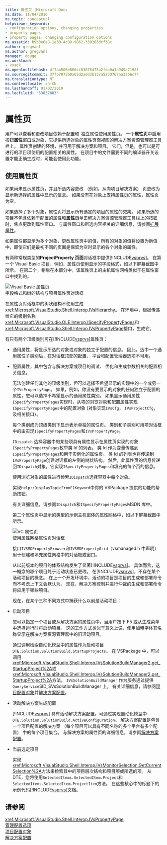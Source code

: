 ```yaml
---
title: 属性页 |Microsoft Docs
ms.date: 11/04/2016
ms.topic: conceptual
helpviewer_keywords:
- configuration options, changing properties
- property pages
- property pages, changing configuration options
ms.assetid: b9b3e6e8-1e30-4c89-9862-330265dcf38c
author: gregvanl
ms.author: gregvanl
manager: douge
ms.workload:
- vssdk
ms.openlocfilehash: 4f7aa506e806cc83876475a2fea0a3a949a7198f
ms.sourcegitcommit: 37fb7075b0a65d2add3b137a5230767aa3266c74
ms.translationtype: MT
ms.contentlocale: zh-CN
ms.lasthandoff: 01/02/2019
ms.locfileid: "53837883"
---
```

# <a name="property-pages"></a>属性页
用户可以查看和更改项目依赖于配置和-独立属性使用属性页。 一个**属性页**中启用按钮**属性**窗口或对象，它提供所选对象的属性页面视图的解决方案资源管理器工具栏上。 属性页创建的环境，并可用于解决方案和项目。 它们，但是，也可以是可进行的项目项使用的配置相关的属性。 在项目中的文件需要不同的编译器开关设置才能正确生成时，可能会使用此功能。  
  
## <a name="using-property-pages"></a>使用属性页  
 如果尚未显示属性页，并且所选内容更改 （例如，从向项目解决方案） 页更改为显示新选择的属性中显示的信息。 如果没有在对象上支持属性页的属性，属性页为空。  
  
 如果选择了多个对象，属性页将显示所有选定的项目的属性的交集。 如果所选的项目不包含依赖于配置的属性和**属性页**单击解决方案资源管理器工具栏上的按钮时，焦点更改到属性窗口。 与属性窗口和所选内容相关的详细信息，请参阅[扩展属性](../../extensibility/internals/extending-properties.md)。  
  
 如果属性都显示为多个对象，更改属性页中的值，所有的对象的值将设置为新值中，即使它们是最初不同的页面是保留为空时显示的各个对象的属性。  
  
 有两种常规类型的**ProjectProperty 页面**对话框中提供[!INCLUDE[vsprvs](../../code-quality/includes/vsprvs_md.md)]。 在第一个 Visual Basic 项目，例如，属性页使用显示的字段格式，如以下屏幕截图中所示。 在第二个，稍后在本部分中，该属性页上的主机属性网格类似于在属性窗口中找到的。  
  
 ![Visual Basic 属性页](../../extensibility/internals/media/vsvbproppages.gif "vsVBPropPages")  
字段格式和树的结构与项目属性页对话框  
  
 在属性页对话框中的树状结构不使用生成<xref:Microsoft.VisualStudio.Shell.Interop.IVsHierarchy>。 在环境中，根据传递给它的级别名称<xref:Microsoft.VisualStudio.OLE.Interop.ISpecifyPropertyPages>和<xref:Microsoft.VisualStudio.Shell.Interop.IVsPropertyPage>接口，生成它。  
  
 有只有两个顶级类别可在[!INCLUDE[vsprvs](../../code-quality/includes/vsprvs_md.md)]属性页：  
  
- 通用属性，将显示所选的对象或对象的独立于配置的信息。 因此，选中一个通用属性子类别后，在对话框顶部的配置、 平台和配置管理器选项不可用。  
  
- 配置属性，其中包含与解决方案或项目的调试、 优化和生成参数相关的配置相关信息。  
  
  无法创建任何其他的顶级类别，但可以选择不希望显示的实现中的一个或另一个`IVsPropertyPage`。 如果，例如，你没有要显示的对象的任何独立于配置的属性，您可以选择不希望显示的通用属性类别。 如果显示通用属性`ISpecifyPropertyPages`实现时，从项的浏览对象和配置属性实现`ISpecifyPropertyPages`中的配置对象 (对象实现`IVsCfg`， `IVsProjectCfg`，及相关接口）。  
  
  每个类别成为顶级类别下显示表示单独的属性页。 类别和子类别可用项对话框中的由实现`ISpecifyPropertyPages`和`IVsPropertyPage`。  
  
  `IDispatch` 选择容器中的某些项具有属性显示在属性页实现的对象`ISpecifyPropertyPages`枚举类 Id 的列表。 类 Id 作为变量传递到`ISpecifyPropertyPages`和用于实例化的属性页。 类 Id 的列表也将传递到`IVsPropertyPage`创建对话框的左侧的树状结构。 然后，此属性页的信息传递回`IDispatch`对象，它实现`ISpecifyPropertyPages`和填充的每个页的信息。  
  
  使用浏览对象的属性进行检索`IDispatch`选择容器中每个对象。  
  
  实现`Help::DisplayTopicFromF1Keyword`中你的 VSPackage 提供的功能的帮助按钮。  
  
  有关详细信息，请参阅`IDispatch`和`ISpecifyPropertyPages`MSDN 库中。  
  
  第二个属性页中显示的类型的示例主机窗体的属性网格中，如以下屏幕截图中所示。  
  
  ![VC 属性页](../../extensibility/internals/media/vsvcproppages.gif "vsVCPropPages")  
  使用属性网格属性页对话框  
  
  接口`IVSMDPropertyBrowser`和`IVSMDPropertyGrid`（vsmanaged.h 中声明） 用于创建和填充属性网格中的对话框或窗口。  
  
  从以前版本的项目的体系结构发生了显著[!INCLUDE[vsprvs](../../code-quality/includes/vsprvs_md.md)]。 具体而言，这一概念的哪个项目处于活动状态已更改。 在[!INCLUDE[vsprvs](../../code-quality/includes/vsprvs_md.md)]，不存在某个活动项目的概念。 在上一个开发环境中，活动的项目是项目的生成和部署命令而不考虑上下文会默认为。 现在，解决方案控制并进行仲裁的生成和部署命令将应用于哪些项目。  
  
  现在，在某个三种不同方式中捕获什么以前是活动项目：  
  
- 启动项目  
  
   您可以指定一个项目或从解决方案的属性页中，当用户按下 F5 或从生成菜单中选择运行时将启动项目。 这的工作方式类似于意义上说，使用加粗字体其名称显示在解决方案资源管理器中的旧活动项目。  
  
   通过调用检索自动化模型中的属性作为启动项目`DTE.Solution.SolutionBuild.StartupProjects`。 在 VSPackage 中，可以调用<xref:Microsoft.VisualStudio.Shell.Interop.IVsSolutionBuildManager2.get_StartupProject%2A>或<xref:Microsoft.VisualStudio.Shell.Interop.IVsSolutionBuildManager2.get_StartupProject%2A>方法。 `IVsSolutionBuildManager` 作为服务通过提供`QueryService`SID_SVsSolutionBuildManager 上。 有关详细信息，请参阅[项目配置对象](../../extensibility/internals/project-configuration-object.md)并[解决方案配置](../../extensibility/internals/solution-configuration.md)。  
  
- 活动解决方案生成配置  
  
   [!INCLUDE[vsprvs](../../code-quality/includes/vsprvs_md.md)] 具有活动解决方案配置，可通过实现自动化模型中`DTE.Solution.SolutionBuild.ActiveConfiguration`。 解决方案配置是包含一个项目配置的解决方案 （每个项目可以具有不同名称的多个平台有多个配置） 中的每个项目集合。 与解决方案的属性页的详细信息，请参阅[解决方案配置](../../extensibility/internals/solution-configuration.md)。  
  
- 当前选定项目  
  
   实现<xref:Microsoft.VisualStudio.Shell.Interop.IVsMonitorSelection.GetCurrentSelection%2A>方法来检索其中的项目层次结构和项目项或所选的项。 从 DTE，您将使用`SelectedItems.SelectedItem.Project`和`SelectedItems.SelectedItem.ProjectItem`方法。 在这些核心中的标题下的示例代码[!INCLUDE[vsprvs](../../code-quality/includes/vsprvs_md.md)]文档。  
  
## <a name="see-also"></a>请参阅  
 <xref:Microsoft.VisualStudio.Shell.Interop.IVsPropertyPage>   
 [管理配置选项](../../extensibility/internals/managing-configuration-options.md)   
 [项目配置对象](../../extensibility/internals/project-configuration-object.md)   
 [解决方案配置](../../extensibility/internals/solution-configuration.md)
